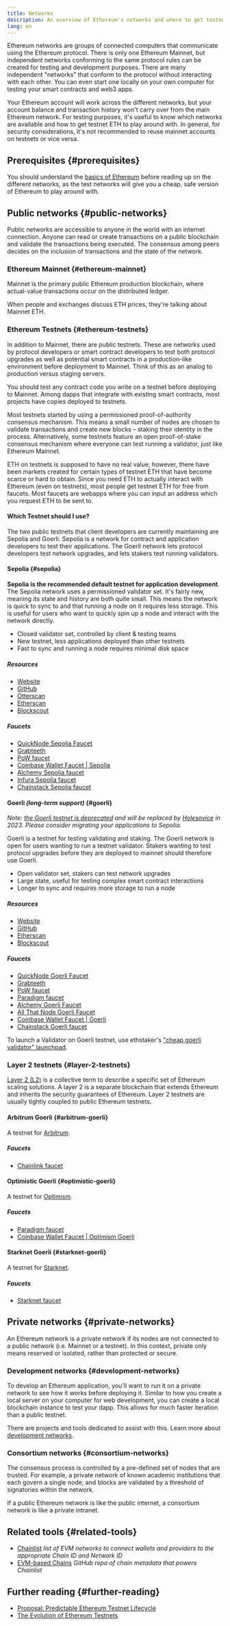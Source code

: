 ```yaml
---
title: Networks
description: An overview of Ethereum's networks and where to get testnet ether (ETH) for testing your application.
lang: en
---
```


Ethereum networks are groups of connected computers that communicate using the Ethereum protocol. There is only one Ethereum Mainnet, but independent networks conforming to the same protocol rules can be created for testing and development purposes. There are many independent "networks" that conform to the protocol without interacting with each other. You can even start one locally on your own computer for testing your smart contracts and web3 apps.

Your Ethereum account will work across the different networks, but your account balance and transaction history won't carry over from the main Ethereum network. For testing purposes, it's useful to know which networks are available and how to get testnet ETH to play around with. In general, for security considerations, it's not recommended to reuse mainnet accounts on testnets or vice versa.

## Prerequisites {#prerequisites}

You should understand the [basics of Ethereum](/developers/docs/intro-to-ethereum/) before reading up on the different networks, as the test networks will give you a cheap, safe version of Ethereum to play around with.

## Public networks {#public-networks}

Public networks are accessible to anyone in the world with an internet connection. Anyone can read or create transactions on a public blockchain and validate the transactions being executed. The consensus among peers decides on the inclusion of transactions and the state of the network.

### Ethereum Mainnet {#ethereum-mainnet}

Mainnet is the primary public Ethereum production blockchain, where actual-value transactions occur on the distributed ledger.

When people and exchanges discuss ETH prices, they're talking about Mainnet ETH.

### Ethereum Testnets {#ethereum-testnets}

In addition to Mainnet, there are public testnets. These are networks used by protocol developers or smart contract developers to test both protocol upgrades as well as potential smart contracts in a production-like environment before deployment to Mainnet. Think of this as an analog to production versus staging servers.

You should test any contract code you write on a testnet before deploying to Mainnet. Among dapps that integrate with existing smart contracts, most projects have copies deployed to testnets.

Most testnets started by using a permissioned proof-of-authority consensus mechanism. This means a small number of nodes are chosen to validate transactions and create new blocks – staking their identity in the process. Alternatively, some testnets feature an open proof-of-stake consensus mechanism where everyone can test running a validator, just like Ethereum Mainnet.

ETH on testnets is supposed to have no real value; however, there have been markets created for certain types of testnet ETH that have become scarce or hard to obtain. Since you need ETH to actually interact with Ethereum (even on testnets), most people get testnet ETH for free from faucets. Most faucets are webapps where you can input an address which you request ETH to be sent to.

#### Which Testnet should I use?

The two public testnets that client developers are currently maintaining are Sepolia and Goerli. Sepolia is a network for contract and application developers to test their applications. The Goerli network lets protocol developers test network upgrades, and lets stakers test running validators.

#### Sepolia {#sepolia}

**Sepolia is the recommended default testnet for application development**.
The Sepolia network uses a permissioned validator set. It's fairly new, meaning its state and history are both quite small. This means the network is quick to sync to and that running a node on it requires less storage. This is useful for users who want to quickly spin up a node and interact with the network directly.

- Closed validator set, controlled by client & testing teams
- New testnet, less applications deployed than other testnets
- Fast to sync and running a node requires minimal disk space

##### Resources

- [Website](https://sepolia.dev/)
- [GitHub](https://github.com/eth-clients/sepolia)
- [Otterscan](https://sepolia.otterscan.io/)
- [Etherscan](https://sepolia.etherscan.io)
- [Blockscout](https://eth-sepolia.blockscout.com/)

##### Faucets

- [QuickNode Sepolia Faucet](https://faucet.quicknode.com/drip)
- [Grabteeth](https://grabteeth.xyz/)
- [PoW faucet](https://sepolia-faucet.pk910.de/)
- [Coinbase Wallet Faucet | Sepolia](https://coinbase.com/faucets/ethereum-sepolia-faucet)
- [Alchemy Sepolia faucet](https://sepoliafaucet.com/)
- [Infura Sepolia faucet](https://www.infura.io/faucet)
- [Chainstack Sepolia faucet](https://faucet.chainstack.com/sepolia-faucet)

#### Goerli _(long-term support)_ {#goerli}

_Note: [the Goerli testnet is deprecated](https://ethereum-magicians.org/t/proposal-predictable-ethereum-testnet-lifecycle/11575/17) and will be replaced by [Holesovice](https://github.com/eth-clients/holesovice) in 2023. Please consider migrating your applications to Sepolia._

Goerli is a testnet for testing validating and staking. The Goerli network is open for users wanting to run a testnet validator. Stakers wanting to test protocol upgrades before they are deployed to mainnet should therefore use Goerli.

- Open validator set, stakers can test network upgrades
- Large state, useful for testing complex smart contract interactions
- Longer to sync and requires more storage to run a node

##### Resources

- [Website](https://goerli.net/)
- [GitHub](https://github.com/eth-clients/goerli)
- [Etherscan](https://goerli.etherscan.io)
- [Blockscout](https://eth-goerli.blockscout.com/)

##### Faucets

- [QuickNode Goerli Faucet](https://faucet.quicknode.com/drip)
- [Grabteeth](https://grabteeth.xyz/)
- [PoW faucet](https://goerli-faucet.pk910.de/)
- [Paradigm faucet](https://faucet.paradigm.xyz/)
- [Alchemy Goerli Faucet](https://goerlifaucet.com/)
- [All That Node Goerli Faucet](https://www.allthatnode.com/faucet/ethereum.dsrv)
- [Coinbase Wallet Faucet | Goerli](https://coinbase.com/faucets/ethereum-goerli-faucet)
- [Chainstack Goerli faucet](https://faucet.chainstack.com/goerli-faucet)

To launch a Validator on Goerli testnet, use ethstaker's ["cheap goerli validator" launchpad](https://goerli.launchpad.ethstaker.cc/en/).

### Layer 2 testnets {#layer-2-testnets}

[Layer 2 (L2)](/layer-2/) is a collective term to describe a specific set of Ethereum scaling solutions. A layer 2 is a separate blockchain that extends Ethereum and inherits the security guarantees of Ethereum. Layer 2 testnets are usually tightly coupled to public Ethereum testnets.

#### Arbitrum Goerli {#arbitrum-goerli}

A testnet for [Arbitrum](https://arbitrum.io/).

##### Faucets

- [Chainlink faucet](https://faucets.chain.link/)

#### Optimistic Goerli {#optimistic-goerli}

A testnet for [Optimism](https://www.optimism.io/).

##### Faucets

- [Paradigm faucet](https://faucet.paradigm.xyz/)
- [Coinbase Wallet Faucet | Optimism Goerli](https://coinbase.com/faucets/optimism-goerli-faucet)

#### Starknet Goerli {#starknet-goerli}

A testnet for [Starknet](https://www.starknet.io).

##### Faucets

- [Starknet faucet](https://faucet.goerli.starknet.io)

## Private networks {#private-networks}

An Ethereum network is a private network if its nodes are not connected to a public network (i.e. Mainnet or a testnet). In this context, private only means reserved or isolated, rather than protected or secure.

### Development networks {#development-networks}

To develop an Ethereum application, you'll want to run it on a private network to see how it works before deploying it. Similar to how you create a local server on your computer for web development, you can create a local blockchain instance to test your dapp. This allows for much faster iteration than a public testnet.

There are projects and tools dedicated to assist with this. Learn more about [development networks](/developers/docs/development-networks/).

### Consortium networks {#consortium-networks}

The consensus process is controlled by a pre-defined set of nodes that are trusted. For example, a private network of known academic institutions that each govern a single node, and blocks are validated by a threshold of signatories within the network.

If a public Ethereum network is like the public internet, a consortium network is like a private intranet.

## Related tools {#related-tools}

- [Chainlist](https://chainlist.org/) _list of EVM networks to connect wallets and providers to the appropriate Chain ID and Network ID_
- [EVM-based Chains](https://github.com/ethereum-lists/chains) _GitHub repo of chain metadata that powers Chainlist_

## Further reading {#further-reading}

- [Proposal: Predictable Ethereum Testnet Lifecycle](https://ethereum-magicians.org/t/proposal-predictable-ethereum-testnet-lifecycle/11575/17)
- [The Evolution of Ethereum Testnets](https://etherworld.co/2022/08/19/the-evolution-of-ethereum-testnet/)
